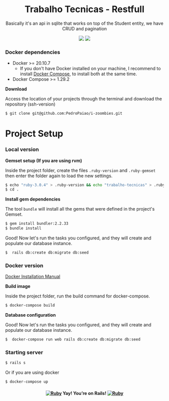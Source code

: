 <h1 align="center">Trabalho Tecnicas - Restfull</h1>
<p align="center">Basically it's an api in sqlite that works on top of the Student entity, we have CRUD and pagination</p>

<div align='center' id="technologies">
  <img src="https://img.shields.io/static/v1?label=Framework&message=Ruby-on-rails&color=7159c1&style=for-the-badge&logo=Ruby"/>
  <img src="https://img.shields.io/static/v1?label=Development&message=Docker&color=7159c1&style=for-the-badge&logo=Docker"/>
</div>


<h3 id="docker-dependencies" align="left">Docker dependencies</h3>

 - Docker >= 20.10.7
     - If you don't have Docker installed on your machine, I recommend to install [Docker Compose](https://phoenixnap.com/kb/install-docker-compose-on-ubuntu-20-04), to install both at the same time.
 - Docker Compose >= 1.29.2

**Download**

Access the location of your projects through the terminal and download the repository (ssh-version)
```bash
$ git clone git@github.com:PedroPaiao/i-zoombies.git
```



<h1 id="project-setup">Project Setup</h1>

<h3 id="local-version">Local version</h3>

**Gemset setup (If you are using rvm)**

Inside the project folder, create the files `.ruby-version` and `.ruby-gemset` then enter the folder again to load the new settings.
```bash
$ echo "ruby-3.0.4" > .ruby-version && echo "trabalho-tecnicas" > .ruby-gemset
$ cd .
```

**Install gem dependencies**

The tool `bundle` will install all the gems that were defined in the project's Gemset.
```bash
$ gem install bundler:2.2.33
$ bundle install
```

Good! Now let's run the tasks you configured, and they will create and populate our database instance.
```bash
$  rails db:create db:migrate db:seed
```

<h3 id="docker-version">Docker version</h3>

[Docker Installation Manual](https://docs.docker.com/compose/install/)

**Build image**

Inside the project folder, run the build command for docker-compose.
```bash
$ docker-compose build
```

**Database configuration**

Good! Now let's run the tasks you configured, and they will create and populate our database instance.
```bash
$  docker-compose run web rails db:create db:migrate db:seed
```

<h3 id="starting-server">Starting server</h3>

```bash
$ rails s
```
Or if you are using docker
```bash
$ docker-compose up
```

<h4 align="center">
	<a href="https://www.ruby-lang.org" emoji-code="Ruby"><img class="emojidex-emoji" src="https://cdn.emojidex.com/emoji/px16/Ruby.png" emoji-code="Ruby" alt="Ruby" /></a> Yay! You’re on Rails!  <a href="https://www.ruby-lang.org" emoji-code="Ruby"><img class="emojidex-emoji" src="https://cdn.emojidex.com/emoji/px16/Ruby.png" emoji-code="Ruby" alt="Ruby" /></a>
</h4>

